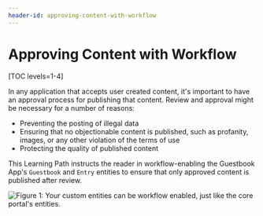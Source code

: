 ```yaml
---
header-id: approving-content-with-workflow
---
```


# Approving Content with Workflow

[TOC levels=1-4]

In any application that accepts user created content, it's important to have an
approval process for publishing that content. Review and approval might be
necessary for a number of reasons:

-  Preventing the posting of illegal data
-  Ensuring that no objectionable content is published, such as profanity,
   images, or any other violation of the terms of use 
-  Protecting the quality of published content 

This Learning Path instructs the reader in workflow-enabling the Guestbook
App's `Guestbook` and `Entry` entities to ensure that only approved content is
published after review.

![Figure 1: Your custom entities can be workflow enabled, just like the core portal's entities.](../../../images/test-workflow-1.png)

